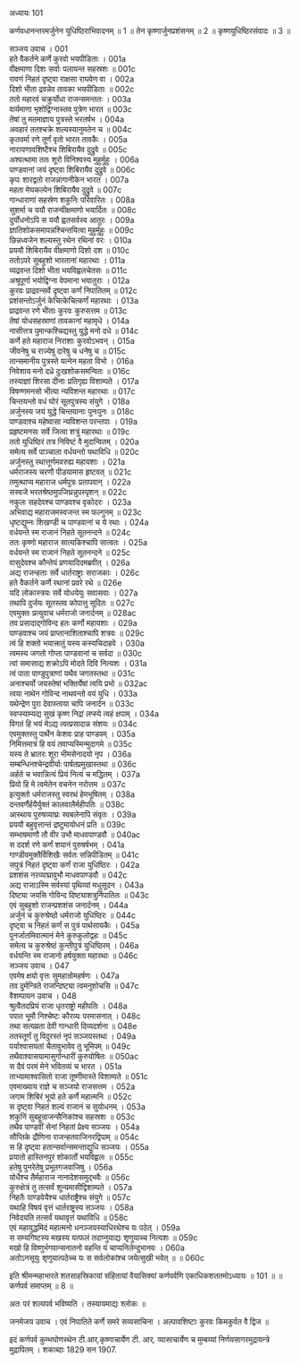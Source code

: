 अध्यायः 101

कर्णवधानन्तरमर्जुनेन युधिष्ठिराभिवादनम् ॥ 1 ॥ तेन कृष्णार्जुनप्रशंसनम् ॥ 2 ॥ कृष्णयुधिष्ठिरसंवादः ॥ 3 ॥

सञ्जय उवाच ।	001  
हते वैकर्तने कर्णे कुरवो भयपीडिताः ।	001a  
वीक्षमाणा दिशः सर्वाः पलायन्त सहस्रशः ॥	001c  
रावणं निहतं दृष्ट्वा राक्षसा राघवेण वा ।	002a  
दिशो भीता द्रवन्नेव तावका भयपीडिताः ॥	002c  
ततो महारवं चक्रुर्योधा राजन्समन्ततः ।	003a  
वार्यमाणा भृशोद्विग्नास्तव पुत्रेण भारत ॥	003c  
तेषां तु मतमाज्ञाय पुत्रस्ते भरतर्षभ ।	004a  
अवहारं ततश्चक्रे शल्यस्यानुमतेन च ॥	004c  
कृतवर्मा रणे तूर्णं वृतो भारत तावकैः ।	005a  
नारायणावशिष्टैश्च शिबिरायैव दुद्रुवे ॥	005c  
अश्वत्थामा ततः शूरो विनिश्वस्य मुहुर्मुहुः ।	006a  
पाण्डवानां जयं दृष्ट्वा शिबिरायैव दुद्रुवे ॥	006c  
कृपः शारद्वतो राजन्नागानीकेन भारत ।	007a  
महता मेघकल्पेन शिबिरायैव दुद्रुवे ॥	007c  
गान्धाराणां सहस्रेण शकुनिः परिवारितः ।	008a  
सुशर्मा च ययौ राजन्वीक्षमाणो भयार्दितः ॥	008c  
दुर्योधनोऽपि स ययौ ह्वतसर्वस्व आतुरः ।	009a  
ज्ञातिशोकसमापन्नश्चिन्तयित्वा मुहुर्मुहुः ॥	009c  
छिन्नध्वजेन शल्यस्तु रथेन रथिनां वरः ।	010a  
प्रययौ शिबिरायैव वीक्षमाणो दिशो दश ॥	010c  
ततोऽपरे सुबहुशो भारतानां महारथाः ।	011a  
व्यद्रवन्त दिशो भीता भयविह्वलचेतसः ॥	011c  
अश्रूपूर्णा भयोद्विग्ना वेपमाना भयातुराः ।	012a  
कुरवः प्राद्रवन्सर्वे दृष्ट्वा कर्णं निपातितम् ॥	012c  
प्रशंसन्तोऽर्जुनं केचित्केचित्कर्णं महारथाः ।	013a  
प्राद्रवन्त रणे भीताः कुरवः कुरुसत्तम ॥	013c  
तेषां योधसहस्राणां तावकानां महामृधे ।	014a  
नासीत्तत्र पुमान्कश्चिद्यस्तु युद्धे मनो दधे ॥	014c  
कर्णे हते महाराज निराशाः कुरवोऽभवन् ।	015a  
जीवनेषु च राज्येषु दारेषु च धनेषु च ॥	015c  
तान्समानीय पुत्रस्ते यत्नेन महता विभो ।	016a  
निवेशाय मनो दध्रे दुःखशोकसमन्वितः ॥	016c  
तस्याज्ञां शिरसा दीनाः प्रतिगृह्य विशाम्पते ।	017a  
विषण्णमनसो भीत्या न्यविशन्त महारथाः ॥	017c  
चिन्तयन्तो वधं घोरं सूतपुत्रस्य संयुगे ।	018a  
अर्जुनस्य जयं युद्धे चिन्तयानाः पुनःपुनः ॥	018c  
पाण्डवाश्च महेष्वासा न्यविशन्त परन्तपाः ।	019a  
प्रहृष्टमनसः सर्वे जित्वा शत्रुं महारथाः ॥	019c  
ततो युधिष्ठिरं तत्र निविष्टं वै मुदान्वितम् ।	020a  
समेत्य सर्वे पाञ्चाला वर्धयन्तो यथाविधि ॥	020c  
अर्जुनस्तु रथात्तूर्णमवरुह्य महायशाः ।	021a  
धर्मराजस्य चरणौ पीडयामास हृष्टवत् ॥	021c  
तमुत्थाप्य महाराज धर्मपुत्रः प्रतापवान् ।	022a  
सस्वजे भरतश्रेष्ठमुपजिघ्रन्नुपस्पृशन् ॥	022c  
नकुलः सहदेवश्च पाण्डवश्च वृकोदरः ।	023a  
अभिवाद्य महाराजमस्वजन्त स्म फल्गुनम् ॥	023c  
धृष्टद्युम्नः शिखण्डी च पाण्डवानां च ये रथाः ।	024a  
वर्धयन्ते स्म राजानं निहते सूतनन्दने ॥	024c  
ततः कृष्णो महाराज सात्यकिश्चापि सात्वतः ।	025a  
वर्धयन्ते स्म राजानं निहते सूतनन्दने ॥	025c  
वासुदेवश्च कौन्तेयं प्रणयादिदमब्रवीत् ।	026a  
अद्य राजन्हताः सर्वे धार्तराष्ट्राः सराजकाः ।	026c  
हते वैकर्तने कर्णे रथानां प्रवरे रथे ॥	026e  
यदि लोकास्त्रयः सर्वे योधयेयुः सवासवाः ।	027a  
तथापि दुर्जयः सूतस्तव कोपात्तु सूदितः ॥	027c  
एवमुक्तः प्रत्युवाच धर्मराजो जनार्दनम् ॥	028ac  
तव प्रसादाद्गोविन्द हतः कर्णो महायशाः ।	029a  
पाण्डवाश्च जयं प्राप्तानाशिताश्चापि शत्रवः ॥	029c  
त्वं हि शक्तो भयात्त्रातुं यस्य कस्यचिदाहवे ।	030a  
त्वमस्य जगतो गोप्ता पाण्डवानां च सर्वदा ॥	030c  
त्वां समासाद्य शक्रोऽपि मोदते दिवि नित्यशः ।	031a  
त्वं पाता पाण्डुपुत्राणां यथैव जगतस्तथा ॥	031c  
अनाश्चर्यो जयस्तेषां भक्तिर्येषां त्वयि प्रभो ॥	032ac  
त्वया नाथेन गोविन्द नाथवन्तो वयं युधि ।	033a  
यथेन्द्रेण पुरा देवास्त्वया चापि जनार्दन ॥	033c  
स्वप्स्याम्यद्य सुखं कृष्ण निद्रां लप्स्ये त्वहं क्षपाम् ।	034a  
विगतं हि भयं मेऽद्य त्वत्प्रसादान्न संशयः ॥	034c  
एवमुक्तस्तु पार्थेन केशवः प्राह पाण्डवम् ।	035a  
निमित्तमात्रं हि वयं तवाप्यस्मिन्मुदागमे ॥	035c  
यस्य ते भ्रातरः शूरा भीमसेनादयो नृप ।	036a  
सम्बन्धिनश्चेन्द्रवीर्याः पार्षतप्रमुखास्तथा ॥	036c  
अर्हते च भवान्नित्यं प्रियं नित्यं च मद्धितम् ।	037a  
प्रियो हि मे त्वमेतेन वचनेन नरोत्तम ॥	037c  
इत्युक्तो धर्मराजस्तु स्वरथं हेमभूषितम् ।	038a  
दन्तवर्णैर्हयैर्युक्तं कालवालैर्महीपतिः ॥	038c  
आस्थाय पुरुषव्याघ्रः स्वबलेनापि संवृतः ।	039a  
प्रययौ बहुवृत्तान्तं द्रष्टुमायोधनं प्रति ॥	039c  
सम्भाषमाणौ तौ वीर उभौ माधवपाण्डवौ ॥	040ac  
स ददर्श रणे कर्णं शयानं पुरुषर्षभम् ।	041a  
गाण्डीवमुक्तैर्विशिखैः सर्वतः सन्निपीडितम् ॥	041c  
सपुत्रं निहतं दृष्ट्वा कर्णं राजा युधिष्ठिरः ।	042a  
प्रशशंस नरव्याघ्रावुभौ माधवपाण्डवौ ॥	042c  
अद्य राजाऽस्मि सर्वस्यां पृथिव्यां मधुसूदन ।	043a  
दिष्ट्या जयसि गोविन्द दिष्ट्याशत्रुर्निपातितः ॥	043c  
एवं सुबहुशो राजन्प्रशशंस जनार्दनम् ।	044a  
अर्जुनं च कुरुश्रेष्ठो धर्मराजो युधिष्ठिरः ॥	044c  
दृष्ट्वा च निहतं कर्णं स पुत्रं पार्थसायकैः ।	045a  
पुनर्जातमिवात्मानं मेने कुरुकुलोद्वहः ॥	045c  
समेत्य च कुरुश्रेष्ठं कुन्तीपुत्रं युधिष्ठिरम् ।	046a  
वर्धयन्ति स्म राजानो हर्षयुक्ता महारथाः ॥	046c  
सञ्जय उवाच ।	047  
एवमेष क्षयो वृत्तः सुमहान्रोमहर्षणः ।	047a  
तव दुर्मन्त्रिते राजन्दिष्ट्या त्वमनुशोचसि ॥	047c  
वैशम्पायन उवाच ।	048  
श्रुत्वैतदप्रियं राजा धृतराष्ट्रो महीपतिः ।	048a  
पपात भूमौ निश्चेष्टः कौरव्यः परमासनात् ।	048c  
तथा सत्यव्रता देवी गान्धारी दिव्यदर्शना ॥	048e  
ततस्तूर्णं तु विदुरस्तं नृपं सञ्जयस्तथा ।	049a  
पर्याश्वासयतां चैतावुभावेव तु भूमिपम् ॥	049c  
तथैवाश्वासयामासुर्गान्धारीं कुरुयोषितः ॥	050ac  
स दैवं परमं मेने भवितव्यं च भारत ।	051a  
ताभ्यामाश्वासितो राजा तूष्णीमास्ते विशाम्पते ॥	051c  
एवमाख्याय राज्ञे च सञ्जयो राजसत्तम ।	052a  
जगाम शिबिरं भूयो हते कर्णे महात्मनि ॥	052c  
स दृष्ट्वा निहतं शल्यं राजानं च सुयोधनम् ।	053a  
शकुनिं सुबहून्राजन्सैनिकांश्च सहस्रशः ॥	053c  
तथैव पाण्डवीं सेनां निहतां प्रेक्ष्य सञ्जयः ।	054a  
सौप्तिके द्रौणिना राजन्हतवाजिनरद्विपाम् ॥	054c  
स हि दृष्ट्वा हतान्सर्वान्समन्ताद्युधि सञ्जयः ।	055a  
प्रयातो हास्तिनपुरं शोकार्तो भयविह्वलः ॥	055c  
हतेषु पुनरेतेषु प्रभूतगजवाजिषु ।	056a  
योधैश्च तैर्महाराज नानादेशसमुद्भवैः ॥	056c  
कुरुक्षेत्रं तु तत्सर्वं शून्यमासीद्विशाम्पते ।	057a  
निहतैः पाण्डवेयैश्च धार्तराष्ट्रैश्च संयुगे ॥	057c  
यथाहि विषयं वृत्तं धार्तराष्ट्रस्य सञ्जयः ।	058a  
निवेदयति तत्सर्वं यथावृत्तं यथाविधि ॥	058c  
एवं महायुद्धमिदं महात्मनो धनञ्जयस्याधिरथेश्च यः पठेत् ।	059a  
स सम्यगिष्टस्य मखस्य यत्फलं तदाप्नुयाद्यः शृणुयाच्च नित्यशः ॥	059c  
मखो हि विष्णुर्भगवान्सनातनो वहन्ति यं चाप्यनिलेन्दुभानवः ।	060a  
अतोऽनसूयुः शृणुयात्पठेच्च यः स सर्वलोकांश्च जयेत्सुखी भवेत् ॥ ॥	060c  

इति श्रीमन्महाभारते शतसाहस्रिकायां संहितायां वैयासिक्यां कर्णपर्वणि एकाधिकशततमोऽध्यायः ॥ 101 ॥
 ॥ कर्णपर्व समाप्तम् ॥ 8 ॥

अतः परं शल्यपर्व भविष्यति ।
तस्यायमाद्यः श्लोकः ॥

जनमेजय उवाच ।
एवं निपातिते कर्णे समरे सव्यसाचिना ।
अल्पावशिष्टाः कुरवः किमकुर्वत वै द्विज ॥

इदं कर्णपर्व कुम्भघोणस्थेन टी.आर्.कृष्णाचार्येण टी. आर्. व्यासाचार्येण च मुम्बय्यां निर्णयसागरमुद्रायन्त्रे मुद्रापितम् । शकाब्दाः 1829 सन 1907.
